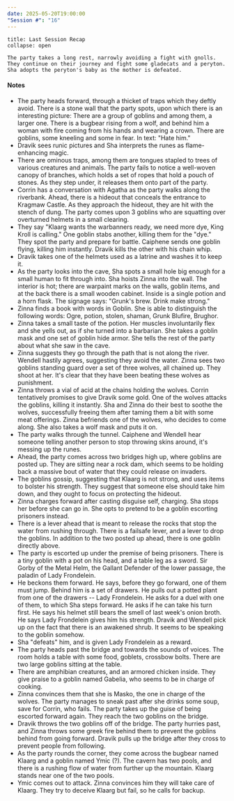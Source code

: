 ```yaml
---
date: 2025-05-20T19:00:00
"Session #": "16"
---
```

```ad-summary
title: Last Session Recap
collapse: open

The party takes a long rest, narrowly avoiding a fight with gnolls. They continue on their journey and fight some gladecats and a peryton. Sha adopts the peryton's baby as the mother is defeated.

```

#### Notes
- The party heads forward, through a thicket of traps which they deftly avoid. There is a stone wall that the party spots, upon which there is an interesting picture: There are a group of goblins and among them, a larger one. There is a bugbear rising from a wolf, and behind him a woman with fire coming from his hands and wearing a crown. There are goblins, some kneeling and some in fear. In text: "Hate him."
- Dravik sees runic pictures and Sha interprets the runes as flame-enhancing magic. 
- There are ominous traps, among them are tongues stapled to trees of various creatures and animals. The party fails to notice a well-woven canopy of branches, which holds a set of ropes that hold a pouch of stones. As they step under, it releases them onto part of the party. 
- Corrin has a conversation with Agatha as the party walks along the riverbank. Ahead, there is a hideout that conceals the entrance to Kragmaw Castle. As they approach the hideout, they are hit with the stench of dung. The party comes upon 3 goblins who are squatting over overturned helmets in a small clearing. 
- They say "Klaarg wants the warbanners ready, we need more dye, King Kroll is calling." One goblin stabs another, killing them for the "dye." They spot the party and prepare for battle. Caiphene sends one goblin flying, killing him instantly. Dravik kills the other with his chain whip.
- Dravik takes one of the helmets used as a latrine and washes it to keep it. 
- As the party looks into the cave, Sha spots a small hole big enough for a small human to fit through into. Sha hoists Zinna into the wall. The interior is hot; there are warpaint marks on the walls, goblin items, and at the back there is a small wooden cabinet. Inside is a single potion and a horn flask. The signage says: "Grunk's brew. Drink make strong." 
- Zinna finds a book with words in Goblin. She is able to distinguish the following words: Ogre, potion, stolen, shaman, Grunk Blufire, Brughor. 
- Zinna takes a small taste of the potion. Her muscles involuntarily flex and she yells out, as if she turned into a barbarian. She takes a goblin mask and one set of goblin hide armor. She tells the rest of the party about what she saw in the cave. 
- Zinna suggests they go through the path that is not along the river. Wendell hastily agrees, suggesting they avoid the water. Zinna sees two goblins standing guard over a set of three wolves, all chained up. They shoot at her. It's clear that they have been beating these wolves as punishment. 
- Zinna throws a vial of acid at the chains holding the wolves. Corrin tentatively promises to give Dravik some gold. One of the wolves attacks the goblins, killing it instantly. Sha and Zinna do their best to soothe the wolves, successfully freeing them after taming them a bit with some meat offerings. Zinna befriends one of the wolves, who decides to come along. She also takes a wolf mask and puts it on.
- The party walks through the tunnel. Caiphene and Wendell hear someone telling another person to stop throwing skins around, it's messing up the runes.
- Ahead, the party comes across two bridges high up, where goblins are posted up. They are sitting near a rock dam, which seems to be holding back a massive bout of water that they could release on invaders.
- The goblins gossip, suggesting that Klaarg is not strong, and uses items to bolster his strength. They suggest that someone else should take him down, and they ought to focus on protecting the hideout. 
-  Zinna charges forward after casting disguise self, charging. Sha stops her before she can go in. She opts to pretend to be a goblin escorting prisoners instead. 
- There is a lever ahead that is meant to release the rocks that stop the water from rushing through. There is a failsafe lever, and a lever to drop the goblins. In addition to the two posted up ahead, there is one goblin directly above. 
- The party is escorted up under the premise of being prisoners. There is a tiny goblin with a pot on his head, and a table leg as a sword. Sir Gorby of the Metal Helm, the Gallant Defender of the lower passage, the paladin of Lady Frondelein.
- He beckons them forward. He says, before they go forward, one of them must jump. Behind him is a set of drawers. He pulls out a potted plant from one of the drawers -- Lady Frondelein. He asks for a duel with one of them, to which Sha steps forward. He asks if he can take his turn first. He says his helmet still bears the smell of last week's onion broth. He says Lady Frondelein gives him his strength. Dravik and Wendell pick up on the fact that there is an awakened shrub. It seems to be speaking to the goblin somehow. 
- Sha "defeats" him, and is given Lady Frondelein as a reward. 
- The party heads past the bridge and towards the sounds of voices. The room holds a table with some food, goblets, crossbow bolts. There are two large goblins sitting at the table. 
- There are amphibian creatures, and an armored chicken inside. They give praise to a goblin named Gabelia, who seems to be in charge of cooking.
- Zinna convinces them that she is Masko, the one in charge of the wolves.  The party manages to sneak past after she drinks some soup, save for Corrin, who fails. The party takes up the guise of being escorted forward again. They reach the two goblins on the bridge.
- Dravik throws the two goblins off of the bridge. The party hurries past, and Zinna throws some greek fire behind them to prevent the goblins behind from going forward. Dravik pulls up the bridge after they cross to prevent people from following.
- As the party rounds the corner, they come across the bugbear named Klaarg and a goblin named Ymic (?). The cavern has two pools, and there is a rushing flow of water from further up the mountain. Klaarg stands near one of the two pools. 
- Ymic comes out to attack. Zinna convinces him they will take care of Klaarg. They try to deceive Klaarg but fail, so he calls for backup.